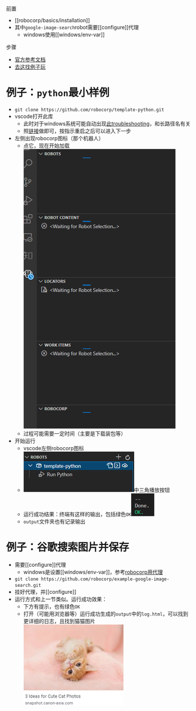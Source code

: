 前置
- [[robocorp/basics/installation]]
- 其中`google-image-search`robot需要[[configure]]代理
  - windows使用[[windows/env-var]]

步骤
- [官方参考文档](https://robocorp.com/docs/setup/robot-structure)
- [去这找例子玩](https://robocorp.com/portal/)
# 例子：`python`最小样例
- `git clone https://github.com/robocorp/template-python.git`
- vscode打开此库
    - 此时对于windows系统可能自动出现[此troubleshooting](https://robocorp.com/docs/troubleshooting/windows-long-path)，和长路径名有关
    - 照[链接](https://robocorp.com/docs/troubleshooting/windows-long-path)做即可，按指示重启之后可以进入下一步
- 左侧出现robocorp图标（那个机器人）
  - 点它，现在开始加载![](my-first-robot.png)
  - 过程可能需要一定时间（主要是下载装包等）
- 开始运行
  - vscode左侧robocorp图标
  - ![](start.png)中三角播放按钮
  - 运行成功结果：终端有这样的输出，包括绿色`OK`![](success-terminal.png)
  - `output`文件夹也有记录输出
# 例子：谷歌搜索图片并保存
- 需要[[configure]]代理
  - windows是设置[[windows/env-var]]，参考[robocorp用代理](https://robocorp.com/docs/troubleshooting/firewall-and-proxies)
- `git clone https://github.com/robocorp/example-google-image-search.git`
- 挂好代理，并[[configure]]
- 运行方式和上一节类似。运行成功效果：
  - 下方有提示，也有绿色`OK`
  - 打开（可能用浏览器等）运行成功生成的`output`中的`log.html`，可以找到更详细的日志，且找到猫猫图片![](cat.png)